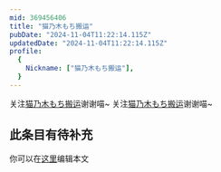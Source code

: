 ```yaml
---
mid: 369456406
title: "猫乃木もち搬运"
pubDate: "2024-11-04T11:22:14.115Z"
updatedDate: "2024-11-04T11:22:14.115Z"
profile:
  {
    Nickname: ["猫乃木もち搬运"],
  }
---
```


关注[猫乃木もち搬运](https://space.bilibili.com/369456406)谢谢喵~ 关注[猫乃木もち搬运](https://space.bilibili.com/369456406)谢谢喵~

## 此条目有待补充
你可以在[这里](https://github.com/Yuhanawa/VTuber.ICU-Content/edit/master/v/猫乃木もち搬运/index.md)编辑本文
